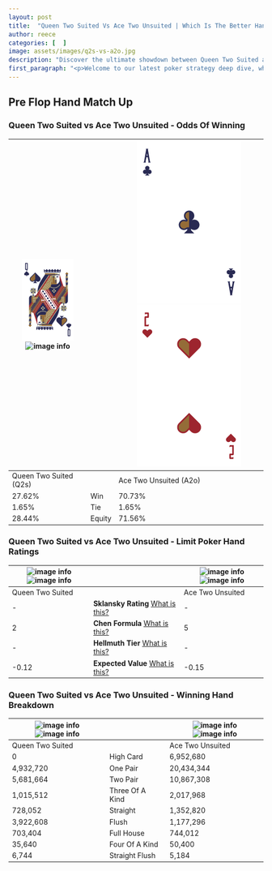 ```yaml
---
layout: post
title:  "Queen Two Suited Vs Ace Two Unsuited | Which Is The Better Hand In Poker? A Complete Guide"
author: reece
categories: [  ]
image: assets/images/q2s-vs-a2o.jpg
description: "Discover the ultimate showdown between Queen Two Suited and Ace Two Unsuited in poker! Uncover the odds, strategies, and scenarios where one hand triumphs over the other. Get ready to up your poker game with this thrilling analysis."
first_paragraph: "<p>Welcome to our latest poker strategy deep dive, where we're pitting two distinct hands against each other in a high-stakes showdown: Queen Two Suited vs Ace Two Unsuited.</p><p>In the dynamic world of poker, every decision counts, and knowing which hand holds the upper hand is key to your success at the table.</p><p>In this article, we'll dissect these two hands, explore the scenarios where one dominates the other, and equip you with the knowledge to make strategic choices that can tip the odds in your favor.</p><p>Get ready to unravel the intriguing dynamics of these poker hands and elevate your game to new heights.</p>"
---
```




[comment]: # (sp0)

## Pre Flop Hand Match Up

<div class="table hand-ratings" markdown="1"> 



### Queen Two Suited vs Ace Two Unsuited - Odds Of Winning


    
| ![image info](assets/images/hand1/q.png) ![image info](assets/images/hand1/2s.png) |  | ![image info](assets/images/hand2/a.png) ![image info](assets/images/hand2/2o.png) |
| -------- | -------- | -------- |
| Queen Two Suited (Q2s) |  | Ace Two Unsuited (A2o) |
| 27.62% | Win | 70.73% |
| 1.65% | Tie | 1.65% |
| 28.44% | Equity | 71.56% |




[comment]: # (sp1)



### Queen Two Suited vs Ace Two Unsuited - Limit Poker Hand Ratings


    
| ![image info](https://www.riverpairs.com/assets/images/hand1/q.png) ![image info](https://www.riverpairs.com/assets/images/hand1/2s.png) |  | ![image info](https://www.riverpairs.com/assets/images/hand2/a.png) ![image info](https://www.riverpairs.com/assets/images/hand2/2o.png) |
| -------- | -------- | -------- |
| Queen Two Suited |  | Ace Two Unsuited |
| - | **Sklansky Rating** [What is this?](/sklansky-rating-explained) | - |
| 2 | **Chen Formula** [What is this?](/chen-formula-explained) | 5 |
| - | **Hellmuth Tier** [What is this?](/Hellmuth-tier-explained) | - |
| -0.12 | **Expected Value** [What is this?](/expected-value-explained) | -0.15 |




[comment]: # (sp2)



### Queen Two Suited vs Ace Two Unsuited - Winning Hand Breakdown


    
| ![image info](https://www.riverpairs.com/assets/images/hand1/q.png) ![image info](https://www.riverpairs.com/assets/images/hand1/2s.png) |  | ![image info](https://www.riverpairs.com/assets/images/hand2/a.png) ![image info](https://www.riverpairs.com/assets/images/hand2/2o.png) |
| -------- | -------- | -------- |
| Queen Two Suited |  | Ace Two Unsuited |
| 0 | High Card | 6,952,680 |
| 4,932,720 | One Pair | 20,434,344 |
| 5,681,664 | Two Pair | 10,867,308 |
| 1,015,512 | Three Of A Kind | 2,017,968 |
| 728,052 | Straight | 1,352,820 |
| 3,922,608 | Flush | 1,177,296 |
| 703,404 | Full House | 744,012 |
| 35,640 | Four Of A Kind | 50,400 |
| 6,744 | Straight Flush | 5,184 |




[comment]: # (sp3)



</div>

[comment]: # (sp4)



[comment]: # (sp5)


